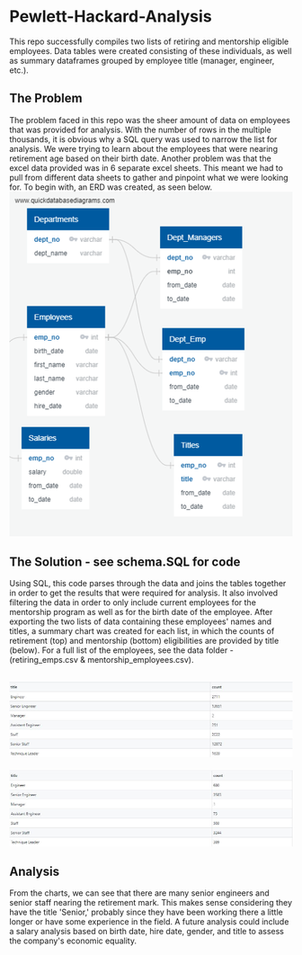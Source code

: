 # Pewlett-Hackard-Analysis
This repo successfully compiles two lists of retiring and mentorship eligible employees. Data tables were created consisting of these individuals, as well as summary dataframes grouped by employee title (manager, engineer, etc.).

## The Problem
The problem faced in this repo was the sheer amount of data on employees that was provided for analysis. With the number of rows in the multiple thousands, it is obvious why a SQL query was used to narrow the list for analysis. We were trying to learn about the employees that were nearing retirement age based on their birth date. Another problem was that the excel data provided was in 6 separate excel sheets. This meant we had to pull from different data sheets to gather and pinpoint what we were looking for. To begin with, an ERD was created, as seen below. 
![](EmployeeDB.png)

## The Solution - see schema.SQL for code
Using SQL, this code parses through the data and joins the tables together in order to get the results that were required for analysis. It also involved filtering the data in order to only include current employees for the mentorship program as well as for the birth date of the employee. After exporting the two lists of data containing these employees' names and titles, a summary chart was created for each list, in which the counts of retirement (top) and mentorship (bottom) eligibilities are provided by title (below). For a full list of the employees, see the data folder - (retiring_emps.csv & mentorship_employees.csv).

![retirement count by title](retiring_summary.JPG)
---
![mentorship count by title](mentor_summary.JPG)

## Analysis
From the charts, we can see that there are many senior engineers and senior staff nearing the retirement mark. This makes sense considering they have the title 'Senior,' probably since they have been working there a little longer or have some experience in the field. A future analysis could include a salary analysis based on birth date, hire date, gender, and title to assess the company's economic equality.
